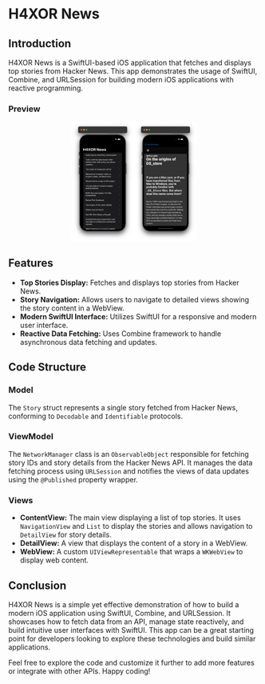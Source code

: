 # H4XOR News

## Introduction

H4XOR News is a SwiftUI-based iOS application that fetches and displays top stories from Hacker News. This app demonstrates the usage of SwiftUI, Combine, and URLSession for building modern iOS applications with reactive programming.

### Preview

<div style="text-align: center;">
  <img src="./demo.png" alt="Preview" style="width: 50%;">
</div>

## Features

- **Top Stories Display:** Fetches and displays top stories from Hacker News.
- **Story Navigation:** Allows users to navigate to detailed views showing the story content in a WebView.
- **Modern SwiftUI Interface:** Utilizes SwiftUI for a responsive and modern user interface.
- **Reactive Data Fetching:** Uses Combine framework to handle asynchronous data fetching and updates.

## Code Structure

### Model

The `Story` struct represents a single story fetched from Hacker News, conforming to `Decodable` and `Identifiable` protocols.

### ViewModel

The `NetworkManager` class is an `ObservableObject` responsible for fetching story IDs and story details from the Hacker News API. It manages the data fetching process using `URLSession` and notifies the views of data updates using the `@Published` property wrapper.

### Views

- **ContentView:** The main view displaying a list of top stories. It uses `NavigationView` and `List` to display the stories and allows navigation to `DetailView` for story details.
- **DetailView:** A view that displays the content of a story in a WebView.
- **WebView:** A custom `UIViewRepresentable` that wraps a `WKWebView` to display web content.

## Conclusion

H4XOR News is a simple yet effective demonstration of how to build a modern iOS application using SwiftUI, Combine, and URLSession. It showcases how to fetch data from an API, manage state reactively, and build intuitive user interfaces with SwiftUI. This app can be a great starting point for developers looking to explore these technologies and build similar applications.

Feel free to explore the code and customize it further to add more features or integrate with other APIs. Happy coding!